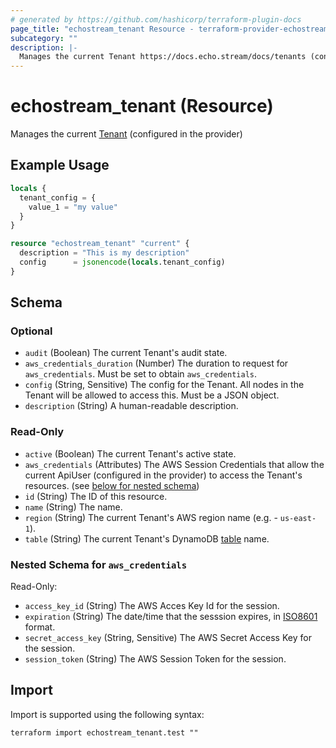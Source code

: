 ```yaml
---
# generated by https://github.com/hashicorp/terraform-plugin-docs
page_title: "echostream_tenant Resource - terraform-provider-echostream"
subcategory: ""
description: |-
  Manages the current Tenant https://docs.echo.stream/docs/tenants (configured in the provider)
---
```


# echostream_tenant (Resource)

Manages the current [Tenant](https://docs.echo.stream/docs/tenants) (configured in the provider)

## Example Usage

```terraform
locals {
  tenant_config = {
    value_1 = "my value"
  }
}

resource "echostream_tenant" "current" {
  description = "This is my description"
  config      = jsonencode(locals.tenant_config)
}
```

<!-- schema generated by tfplugindocs -->
## Schema

### Optional

- `audit` (Boolean) The current Tenant's audit state.
- `aws_credentials_duration` (Number) The duration to request for `aws_credentials`. Must be set to obtain `aws_credentials`.
- `config` (String, Sensitive) The config for the Tenant. All nodes in the Tenant will be allowed to access this. Must be a JSON object.
- `description` (String) A human-readable description.

### Read-Only

- `active` (Boolean) The current Tenant's active state.
- `aws_credentials` (Attributes) The AWS Session Credentials that allow the current ApiUser (configured in the provider) to access the Tenant's resources. (see [below for nested schema](#nestedatt--aws_credentials))
- `id` (String) The ID of this resource.
- `name` (String) The name.
- `region` (String) The current Tenant's AWS region name (e.g.  - `us-east-1`).
- `table` (String) The current Tenant's DynamoDB [table](https://docs.echo.stream/docs/table) name.

<a id="nestedatt--aws_credentials"></a>
### Nested Schema for `aws_credentials`

Read-Only:

- `access_key_id` (String) The AWS Acces Key Id for the session.
- `expiration` (String) The date/time that the sesssion expires, in [ISO8601](https://en.wikipedia.org/wiki/ISO_8601) format.
- `secret_access_key` (String, Sensitive) The AWS Secret Access Key for the session.
- `session_token` (String) The AWS Session Token for the session.

## Import

Import is supported using the following syntax:

```shell
terraform import echostream_tenant.test ""
```
